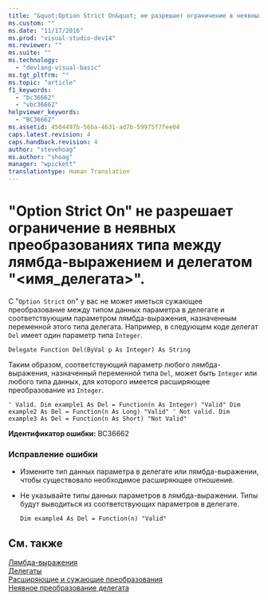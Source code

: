 ```yaml
---
title: "&quot;Option Strict On&quot; не разрешает ограничение в неявных преобразованиях типа между лямбда-выражением и делегатом &quot;&lt;имя_делегата&gt;&quot;. | Microsoft Docs"
ms.custom: ""
ms.date: "11/17/2016"
ms.prod: "visual-studio-dev14"
ms.reviewer: ""
ms.suite: ""
ms.technology: 
  - "devlang-visual-basic"
ms.tgt_pltfrm: ""
ms.topic: "article"
f1_keywords: 
  - "bc36662"
  - "vbc36662"
helpviewer_keywords: 
  - "BC36662"
ms.assetid: 4504497b-56ba-4631-ad7b-59975f7fee04
caps.latest.revision: 4
caps.handback.revision: 4
author: "stevehoag"
ms.author: "shoag"
manager: "wpickett"
translationtype: Human Translation
---
```

# &quot;Option Strict On&quot; не разрешает ограничение в неявных преобразованиях типа между лямбда-выражением и делегатом &quot;&lt;имя_делегата&gt;&quot;.
С "`Option Strict` on" у вас не может иметься сужающее преобразование между типом данных параметра в делегате и соответствующим параметром лямбда\-выражения, назначенным переменной этого типа делегата. Например, в следующем коде делегат `Del` имеет один параметр типа `Integer`.  
  
```vb#  
Delegate Function Del(ByVal p As Integer) As String  
```  
  
 Таким образом, соответствующий параметр любого лямбда\-выражения, назначенный переменной типа `Del`, может быть `Integer` или любого типа данных, для которого имеется расширяющее преобразование из `Integer`.  
  
```vb#  
' Valid. Dim example1 As Del = Function(n As Integer) "Valid" Dim example2 As Del = Function(n As Long) "Valid" ' Not valid. Dim example3 As Del = Function(n As Short) "Not Valid"  
```  
  
 **Идентификатор ошибки:** BC36662  
  
### Исправление ошибки  
  
-   Измените тип данных параметра в делегате или лямбда\-выражении, чтобы существовало необходимое расширяющее отношение.  
  
-   Не указывайте типы данных параметров в лямбда\-выражении. Типы будут выводиться из соответствующих параметров в делегате.  
  
    ```vb#  
    Dim example4 As Del = Function(n) "Valid"  
    ```  
  
## См. также  
 [Лямбда\-выражения](../../visual-basic/programming-guide/language-features/procedures/lambda-expressions.md)   
 [Делегаты](../../visual-basic/programming-guide/language-features/delegates/delegates.md)   
 [Расширяющие и сужающие преобразования](../../visual-basic/programming-guide/language-features/data-types/widening-and-narrowing-conversions.md)   
 [Неявное преобразование делегата](../../visual-basic/programming-guide/language-features/delegates/relaxed-delegate-conversion.md)